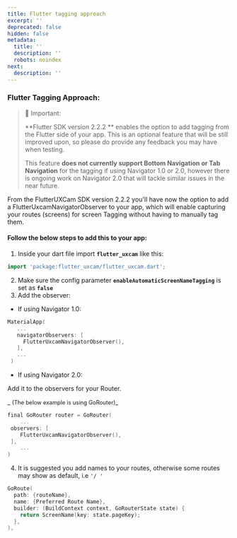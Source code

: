 ```yaml
---
title: Flutter tagging approach
excerpt: ''
deprecated: false
hidden: false
metadata:
  title: ''
  description: ''
  robots: noindex
next:
  description: ''
---
```

### Flutter Tagging Approach:

> 🚧 Important:
> 
> **Flutter SDK version 2.2.2 ** enables the option to add tagging from the Flutter side of your app. This is an optional feature that will be still improved upon, so please do provide any feedback you may have when testing. 
> 
> This feature **does not currently support Bottom Navigation or Tab Navigation** for the tagging if using Navigator 1.0 or 2.0, however there is ongoing work on Navigator 2.0 that will tackle similar issues in the near future.

From the FlutterUXCam SDK version 2.2.2 you'll have now the option to add a FlutterUxcamNavigatorObserver to your app, which will enable capturing your routes (screens) for screen Tagging without having to manually tag them.

#### Follow the below steps to add this to your app:

1. Inside your dart file import <strong>`flutter_uxcam`</strong> like this:

```go Flutter
import 'package:flutter_uxcam/flutter_uxcam.dart';
```

2. Make sure the config parameter **`enableAutomaticScreenNameTagging`** is set as **`false`**
3. Add the observer:

- If using Navigator 1.0:

```go Flutter
MaterialApp(
   ...
   navigatorObservers: [
     FlutterUxcamNavigatorObserver(), 
   ],
   ...
 )
```

- If using Navigator 2.0: 

Add it to the observers for your Router.

_ <span style="font-size:0.9em;">(The below example is using GoRouter)</span>_

```go Flutter
final GoRouter router = GoRouter(
    ...
 observers: [
    FlutterUxcamNavigatorObserver(),
 ],
    ...
)
```

4. It is suggested you add names to your routes, otherwise some routes may show as default, i.e `'/ ' `

```swift Flutter
GoRoute(
  path: {routeName},
  name: {Preferred Route Name},
  builder: (BuildContext context, GoRouterState state) {
    return ScreenName(key: state.pageKey);
  },
),
```